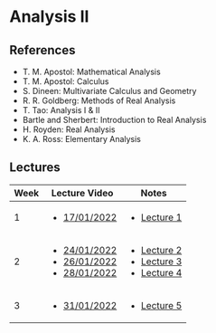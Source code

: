 # Analysis II

## References

- T. M. Apostol: Mathematical Analysis
- T. M. Apostol: Calculus
- S. Dineen: Multivariate Calculus and Geometry
- R. R. Goldberg: Methods of Real Analysis
- T. Tao: Analysis I & II
- Bartle and Sherbert: Introduction to Real Analysis
- H. Royden: Real Analysis
- K. A. Ross: Elementary Analysis

## Lectures

| Week | Lecture Video                                                     | Notes                                                                                                                                                           |
| ---- | ----------------------------------------------------------------- | --------------------------------------------------------------------------------------------------------------------------------------------------------------- |
| 1    | <ul><li>[17/01/2022]()</ul>                                       | <ul><li>[Lecture 1](Lecture-Notes/Jan-17-Edited-1.pdf) </ul>                                                                                                    |
| 2    | <ul><li>[24/01/2022]()<li>[26/01/2022]() <li>[28/01/2022]() </ul> | <ul><li>[Lecture 2](Lecture-Notes/Jan-24-Original.pdf) <li> [Lecture 3](Lecture-Notes/Jan-26-Edited.pdf)<li> [Lecture 4](Lecture-Notes/Jan-28-Edited.pdf) </ul> |
| 3    | <ul> <li>[31/01/2022]() </ul>                                     | <ul> <li> [Lecture 5](Lecture-Notes/Jan-31-Edited.pdf)</ul>                                                                                                     |
